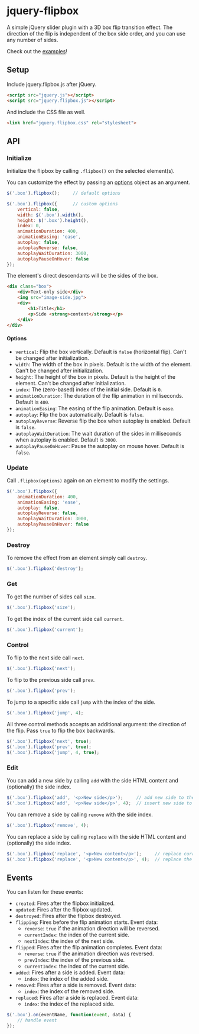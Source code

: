 # jquery-flipbox #

A simple jQuery slider plugin with a 3D box flip transition effect.
The direction of the flip is independent of the box side order, and you can use any number of sides.

Check out the [examples](https://krebszattila.github.io/jquery-flipbox/)!

## Setup ##

Include jquery.flipbox.js after jQuery.

```html
<script src="jquery.js"></script>
<script src="jquery.flipbox.js"></script>
```

And include the CSS file as well.

```html
<link href="jquery.flipbox.css" rel="stylesheet">
```

## API ##

### Initialize ###

Initialize the flipbox by calling `.flipbox()` on the selected element(s).

You can customize the effect by passing an [options](#options) object as an argument.

```javascript
$('.box').flipbox();     // default options

$('.box').flipbox({      // custom options
    vertical: false,
    width: $('.box').width(),
    height: $('.box').height(),
    index: 0,
    animationDuration: 400,
    animationEasing: 'ease',
    autoplay: false,
    autoplayReverse: false,
    autoplayWaitDuration: 3000,
    autoplayPauseOnHover: false
});
```

The element's direct descendants will be the sides of the box.

```html
<div class="box">
    <div>Text-only side</div>
    <img src="image-side.jpg">
    <div>
        <h1>Title</h1>
        <p>Side <strong>content</strong></p>
    </div>
</div>
```

#### Options ####

* `vertical`: Flip the box vertically. Default is `false` (horizontal flip). Can't be changed after initialization.
* `width`: The width of the box in pixels. Default is the width of the element. Can't be changed after initialization.
* `height`: The height of the box in pixels. Default is the height of the element. Can't be changed after initialization.
* `index`: The (zero-based) index of the initial side. Default is `0`.
* `animationDuration`: The duration of the flip animation in milliseconds. Default is `400`.
* `animationEasing`: The easing of the flip animation. Default is `ease`.
* `autoplay`: Flip the box automatically. Default is `false`.
* `autoplayReverse`: Reverse flip the box when autoplay is enabled. Default is `false`.
* `autoplayWaitDuration`: The wait duration of the sides in milliseconds when autoplay is enabled. Default is `3000`.
* `autoplayPauseOnHover`: Pause the autoplay on mouse hover. Default is `false`.

### Update ###

Call `.flipbox(options)` again on an element to modify the settings.

```javascript
$('.box').flipbox({
    animationDuration: 400,
    animationEasing: 'ease',
    autoplay: false,
    autoplayReverse: false,
    autoplayWaitDuration: 3000,
    autoplayPauseOnHover: false
});
```

### Destroy ###

To remove the effect from an element simply call `destroy`.

```javascript
$('.box').flipbox('destroy');
```

### Get ###

To get the number of sides call `size`.

```javascript
$('.box').flipbox('size');
```

To get the index of the current side call `current`.

```javascript
$('.box').flipbox('current');
```

### Control ###

To flip to the next side call `next`.

```javascript
$('.box').flipbox('next');
```

To flip to the previous side call `prev`.

```javascript
$('.box').flipbox('prev');
```

To jump to a specific side call `jump` with the index of the side.

```javascript
$('.box').flipbox('jump', 4);
```

All three control methods accepts an additional argument: the direction of the flip.
Pass `true` to flip the box backwards.

```javascript
$('.box').flipbox('next', true);
$('.box').flipbox('prev', true);
$('.box').flipbox('jump', 4, true);
```

### Edit ###

You can add a new side by calling `add` with the side HTML content and (optionally) the side index.

```javascript
$('.box').flipbox('add', '<p>New side</p>');     // add new side to the end
$('.box').flipbox('add', '<p>New side</p>', 4);  // insert new side to the specified index
```

You can remove a side by calling `remove` with the side index.

```javascript
$('.box').flipbox('remove', 4);
```

You can replace a side by calling `replace` with the side HTML content and (optionally) the side index.

```javascript
$('.box').flipbox('replace', '<p>New content</p>');     // replace current side content
$('.box').flipbox('replace', '<p>New content</p>', 4);  // replace the specified side content
```

## Events ##

You can listen for these events:

* `created`: Fires after the flipbox initialized.
* `updated`: Fires after the flipbox updated.
* `destroyed`: Fires after the flipbox destroyed.
* `flipping`: Fires before the flip animation starts. Event data:
    - `reverse`: `true` if the animation direction will be reversed.
    - `currentIndex`: the index of the current side.
    - `nextIndex`: the index of the next side.
* `flipped`: Fires after the flip animation completes. Event data:
    - `reverse`: `true` if the animation direction was reversed.
    - `prevIndex`: the index of the previous side.
    - `currentIndex`: the index of the current side.
* `added`: Fires after a side is added. Event data:
    - `index`: the index of the added side.
* `removed`: Fires after a side is removed. Event data:
    - `index`: the index of the removed side.
* `replaced`: Fires after a side is replaced. Event data:
    - `index`: the index of the replaced side.

```javascript
$('.box').on(eventName, function(event, data) {
    // handle event
});
```
